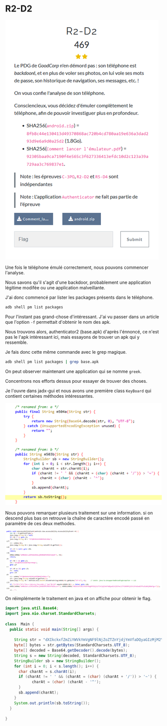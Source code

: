 # R2-D2
![](r2d2.png)

Une fois le téléphone émulé correctement, nous pouvons commencer l'analyse.

Nous savons qu'il s'agit d'une backdoor, probablement une application légitime modifée ou une application malveillante.

J'ai donc commencé par lister les packages présents dans le téléphone.

```bash
adb shell pm list packages
```

Pour l'instant pas grand-chose d'intéressant.
J'ai vu passer dans un article que l'option `-f` permettait d'obtenir le nom des apk.

Nous trouvons alors, authenticator2 (base.apk) d'après l'énnoncé, ce n'est pas le l'apk intéressant ici, mais essayons de trouver un apk qui y ressemble. 

Je fais donc cette même commande avec le grep magique.

```bash
adb shell pm list packages | grep base.apk
```

On peut observer maintenant une application qui se nomme `greek`.

Concentrons nos efforts dessus pour essayer de trouver des choses.

Je l'ouvre dans jadx-gui et nous avons une première class 
`KeyBoard` qui contient certaines méthodes intéressantes.

![](greekjadx.png)

Nous pouvons remarquer plusieurs traitement sur une information. si on descend plus bas on retrouve la chaîne de caractère encodé passé en paramètre de ces deux methodes.

![](jadxbs64.png)

On réimplémente le traitement en java et on affiche pour obtenir le flag. 

```java
import java.util.Base64;
import java.nio.charset.StandardCharsets;

class  Main {
  public static void main(String[] args) {
    
    String str = "dXIkckxfZmZiYWVkYmVgNF9lNjZoZTZnYjdjYmVfaDQyaGIzMjM2Ymc1ZTY1NGM0YjU1MzZkYmZmaDZfMzdlaGhjNGdoTg==";
    byte[] bytes = str.getBytes(StandardCharsets.UTF_8);
    byte[] decoded = Base64.getDecoder().decode(bytes);
    String s = new String(decoded, StandardCharsets.UTF_8);
    StringBuilder sb = new StringBuilder();
    for (int i = 0; i < s.length(); i++) {
      char charAt = s.charAt(i);
      if (charAt != ' ' && (charAt = (char) (charAt + '/')) > '~') {
            charAt = (char) (charAt - '^');
      }
      sb.append(charAt);
    }
    System.out.println(sb.toString());
  }
                
}
```

